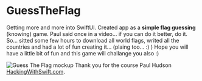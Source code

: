 # GuessTheFlag

Getting more and more into SwiftUI. Created app as a **simple flag guessing** (knowing) game.
Paul said once in a video... if you can do it better, do it. So... sitted some few hours to download all world flags, writed all the countries and had a lot of fun creating it... (plaing too... :) )
Hope you will have a little bit of fun and this game will challange you also :) 

![Guess The Flag mockup](https://raw.githubusercontent.com/pavelsurovy/GuessTheFlag/main/GuessTheFlag/GuessTheFlag.png)
Thank you for the course Paul Hudson [HackingWithSwift.com](https://www.hackingwithswift.com/).
